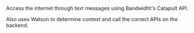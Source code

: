 Access the internet through text messages using Bandwidht's Catapult API.

Also uses Watson to determine context and call the correct APIs on the backend.
